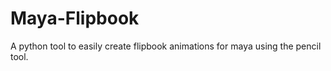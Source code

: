 Maya-Flipbook
=============

A python tool to easily create flipbook animations for maya using the pencil tool.